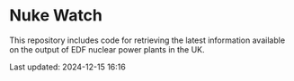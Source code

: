 # Nuke Watch

This repository includes code for retrieving the latest information available on the output of EDF nuclear power plants in the UK.

Last updated: 2024-12-15 16:16